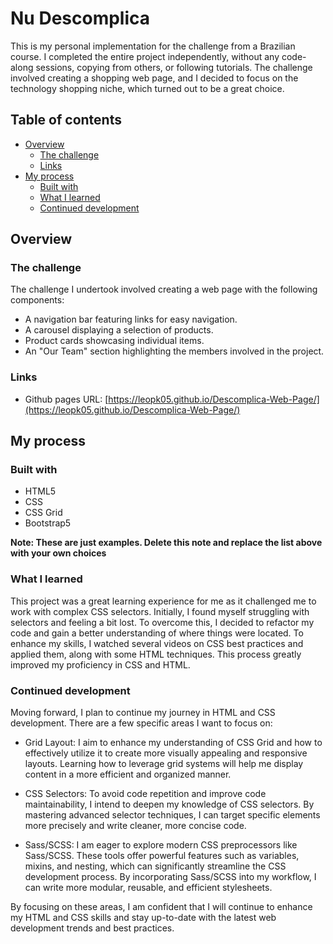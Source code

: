 # Nu Descomplica

This is my personal implementation for the challenge from a Brazilian course. I completed the entire project independently, without any code-along sessions, copying from others, or following tutorials. The challenge involved creating a shopping web page, and I decided to focus on the technology shopping niche, which turned out to be a great choice.

## Table of contents

- [Overview](#overview)
  - [The challenge](#the-challenge)
  - [Links](#links)
- [My process](#my-process)
  - [Built with](#built-with)
  - [What I learned](#what-i-learned)
  - [Continued development](#continued-development)

## Overview

### The challenge

The challenge I undertook involved creating a web page with the following components:

- A navigation bar featuring links for easy navigation.
- A carousel displaying a selection of products.
- Product cards showcasing individual items.
- An "Our Team" section highlighting the members involved in the project.


### Links

- Github pages URL: [https://leopk05.github.io/Descomplica-Web-Page/](https://leopk05.github.io/Descomplica-Web-Page/)


## My process

### Built with

- HTML5
- CSS
- CSS Grid
- Bootstrap5

**Note: These are just examples. Delete this note and replace the list above with your own choices**

### What I learned

This project was a great learning experience for me as it challenged me to work with complex CSS selectors. Initially, I found myself struggling with selectors and feeling a bit lost. To overcome this, I decided to refactor my code and gain a better understanding of where things were located. To enhance my skills, I watched several videos on CSS best practices and applied them, along with some HTML techniques. This process greatly improved my proficiency in CSS and HTML.

### Continued development

Moving forward, I plan to continue my journey in HTML and CSS development. There are a few specific areas I want to focus on:

- Grid Layout: I aim to enhance my understanding of CSS Grid and how to effectively utilize it to create more visually appealing and responsive layouts. Learning how to leverage grid systems will help me display content in a more efficient and organized manner.

- CSS Selectors: To avoid code repetition and improve code maintainability, I intend to deepen my knowledge of CSS selectors. By mastering advanced selector techniques, I can target specific elements more precisely and write cleaner, more concise code.

- Sass/SCSS: I am eager to explore modern CSS preprocessors like Sass/SCSS. These tools offer powerful features such as variables, mixins, and nesting, which can significantly streamline the CSS development process. By incorporating Sass/SCSS into my workflow, I can write more modular, reusable, and efficient stylesheets.

By focusing on these areas, I am confident that I will continue to enhance my HTML and CSS skills and stay up-to-date with the latest web development trends and best practices.
